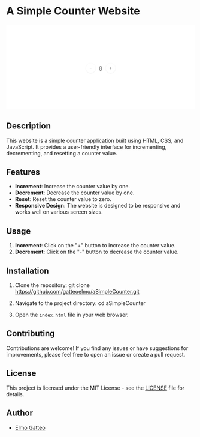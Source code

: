# A Simple Counter Website

![Alt text](./img/screenshot.jpg)

## Description

This website is a simple counter application built using HTML, CSS, and JavaScript. It provides a user-friendly interface for incrementing, decrementing, and resetting a counter value.

## Features

- **Increment**: Increase the counter value by one.
- **Decrement**: Decrease the counter value by one.
- **Reset**: Reset the counter value to zero.
- **Responsive Design**: The website is designed to be responsive and works well on various screen sizes.

## Usage

1. **Increment**: Click on the "+" button to increase the counter value.
2. **Decrement**: Click on the "-" button to decrease the counter value.

## Installation

1. Clone the repository:
   git clone https://github.com/gatteoelmo/aSimpleCounter.git
2. Navigate to the project directory: cd aSimpleCounter

3. Open the `index.html` file in your web browser.

## Contributing

Contributions are welcome! If you find any issues or have suggestions for improvements, please feel free to open an issue or create a pull request.

## License

This project is licensed under the MIT License - see the [LICENSE](./license.txt) file for details.

## Author

- [Elmo Gatteo](https://github.com/gatteoelmo)
